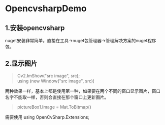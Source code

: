 # OpencvsharpDemo
## 1.安装opencvsharp
nuget安装非常简单，直接在工具->nuget包管理器->管理解决方案的nuget程序包。
## 2.显示图片
> Cv2.ImShow("src image", src);<br>
using (new Window("src image", src))<br>

两种效果一样，基本上都是使用第一种，如果要在两个不同的窗口显示图片，窗口名字不能取一样，否则会直接在那个窗口上更新图片。
> pictureBox1.Image = Mat.ToBitmap()

需要使用 using OpenCvSharp.Extensions;